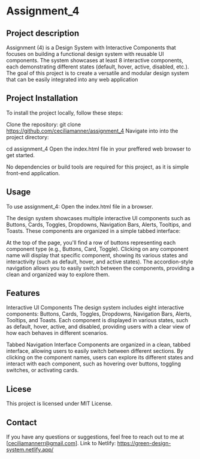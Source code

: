 # Assignment_4

## Project description
Assignment (4) is a Design System with Interactive Components that focuses on building a functional design system with reusable UI components. The system showcases at least 8 interactive components, each demonstrating different states (default, hover, active, disabled, etc.). The goal of this project is to create a versatile and modular design system that can be easily integrated into any web application


## Project Installation 
To install the project locally, follow these steps:

Clone the repository:
git clone https://github.com/ceciliamanner/assignment_4
Navigate into into the project directory:

cd assignment_4 
Open the index.html file in your preffered web browser to get started.

No dependencies or build tools are required for this project, as it is simple front-end application. 


## Usage
To use assignment_4:
Open the index.html file in a browser. 

The design system showcases multiple interactive UI components such as Buttons, Cards, Toggles, Dropdowns, Navigation Bars, Alerts, Tooltips, and Toasts. These components are organized in a simple tabbed interface:

At the top of the page, you'll find a row of buttons representing each component type (e.g., Buttons, Card, Toggle).
Clicking on any component name will display that specific component, showing its various states and interactivity (such as default, hover, and active states).
The accordion-style navigation allows you to easily switch between the components, providing a clean and organized way to explore them.


## Features 
Interactive UI Components
The design system includes eight interactive components: Buttons, Cards, Toggles, Dropdowns, Navigation Bars, Alerts, Tooltips, and Toasts. Each component is displayed in various states, such as default, hover, active, and disabled, providing users with a clear view of how each behaves in different scenarios.

Tabbed Navigation Interface
Components are organized in a clean, tabbed interface, allowing users to easily switch between different sections. By clicking on the component names, users can explore its different states and interact with each component, such as hovering over buttons, toggling switches, or activating cards.


## Licese
This project is licensed under MIT License. 


## Contact 
If you have any questions or suggestions, feel free to reach out to me at [ceciliamannerr@gmail.com].
Link to Netlify: https://green-design-system.netlify.app/

